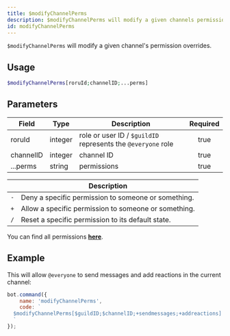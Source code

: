 ```yaml
---
title: $modifyChannelPerms
description: $modifyChannelPerms will modify a given channels permission overrides.
id: modifyChannelPerms
---
```


`$modifyChannelPerms` will modify a given channel's permission overrides.

## Usage

```php
$modifyChannelPerms[roruId;channelID;...perms]
```

## Parameters 


| Field     | Type    | Description     | Required |
|-----------|---------|-----------------|:--------:|
| roruId    | integer | role or user ID / `$guildID` represents the `@everyone` role |   true   |
| channelID | integer | channel ID      |   true   |
| ...perms  | string  | permissions     |   true   |

|     | Description                                          |
|-----|------------------------------------------------------|
| `-` | Deny a specific permission to someone or something.  |
| `+` | Allow a specific permission to someone or something. |
| `/` | Reset a specific permission to its default state.    |

You can find all permissions __[here](../../guides/9permissionsintents.md)__.

## Example

This will allow `@everyone` to send messages and add reactions in the current channel:

```javascript
bot.command({
    name: 'modifyChannelPerms',
    code: `
  $modifyChannelPerms[$guildID;$channelID;+sendmessages;+addreactions]
  `
});
```

